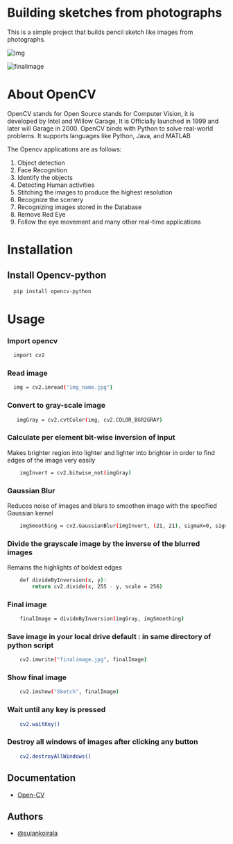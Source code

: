 
# Building sketches from photographs

This is a simple project that builds pencil sketch like images from photographs.

![img](https://user-images.githubusercontent.com/84112374/168413177-5b232b1c-6e94-4776-82fb-94ea807f8906.JPG)

![finalimage](https://user-images.githubusercontent.com/84112374/168413231-613355b9-d143-40fb-9c72-0c6010fe161e.jpg)

# About OpenCV
OpenCV stands for Open Source stands for Computer Vision, it is developed by Intel and Willow Garage, It is Officially launched in 1999 and later will Garage in 2000. OpenCV binds with Python to solve real-world problems. It supports languages like Python, Java, and MATLAB

The Opencv applications are as follows:
1. Object detection
2. Face Recognition
3. Identify the objects
4. Detecting Human activities
5. Stitching the images to produce the highest resolution
6. Recognize the scenery
7. Recognizing images stored in the Database
8. Remove Red Eye
9. Follow the eye movement and many other real-time applications

# Installation

## Install Opencv-python


```bash
  pip install opencv-python
```

# Usage

### Import opencv
```bash
  import cv2
```

###  Read image
```bash
  img = cv2.imread("img_name.jpg")
```
###  Convert to gray-scale image
```bash
   imgGray = cv2.cvtColor(img, cv2.COLOR_BGR2GRAY)
```
###   Calculate per element bit-wise inversion of input 
Makes brighter region into lighter and lighter into brighter in order to find edges of the image very easily
```bash
    imgInvert = cv2.bitwise_not(imgGray)
```
###   Gaussian Blur
Reduces noise of images and blurs to smoothen image with the specified Gaussian kernel

```bash
    imgSmoothing = cv2.GaussianBlur(imgInvert, (21, 21), sigmaX=0, sigmaY=0 )
```
###   Divide the grayscale image by the inverse of the blurred images 
Remains the highlights of boldest edges

```bash
    def divideByInversion(x, y):
        return cv2.divide(x, 255 - y, scale = 256)

```

### Final image
```bash
    finalImage = divideByInversion(imgGray, imgSmoothing)
```
###  Save image in your local drive default : in same directory of python script 
```bash
    cv2.imwrite("finalimage.jpg", finalImage)
```

### Show final image

```bash
    cv2.imshow("Sketch", finalImage)
```

### Wait until any key is pressed

```bash
    cv2.waitKey()
```

### Destroy all windows of images after clicking any button

```bash
    cv2.destroyAllWindows()
```
## Documentation

- [Open-CV](https://pypi.org/project/opencv-python/)


## Authors

- [@sujankoirala](https://github.com/Sujan-Koirala021)
